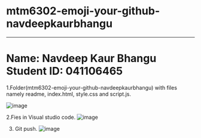 # mtm6302-emoji-your-github-navdeepkaurbhangu
<hr><h1> Name: Navdeep Kaur Bhangu<br>
  Student ID: 041106465
</h1>
1.Folder(mtm6302-emoji-your-github-navdeepkaurbhangu) with files namely readme, index.html, style.css and script.js.

![image](https://github.com/navdeepkaurbhangu/mtm6302-emoji-your-github-navdeepkaurbhangu/assets/133885471/a894f27c-3b59-4067-93ba-e5755b6cc40e)

2.Fies in Visual studio code.
![image](https://github.com/navdeepkaurbhangu/mtm6302-emoji-your-github-navdeepkaurbhangu/assets/133885471/650e830c-63b8-4b12-a633-6fc0d84b6816)

3. Git push.
   ![image](https://github.com/navdeepkaurbhangu/mtm6302-emoji-your-github-navdeepkaurbhangu/assets/133885471/b88f3f48-0bfc-408f-acaa-8099ed047234)

